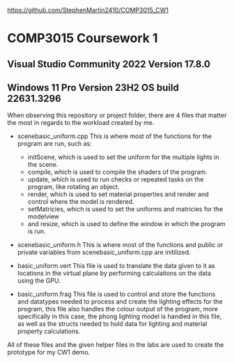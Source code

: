 https://github.com/StephenMartin2410/COMP3015_CW1

# COMP3015 Coursework 1
## Visual Studio Community 2022 Version 17.8.0
## Windows 11 Pro Version 23H2 OS build 22631.3296

When observing this repository or project folder, there are 4 files that matter the most in regards to the workload created by me.
- scenebasic_uniform.cpp
This is where most of the functions for the program are run, such as:
  - initScene, which is used to set the uniform for the multiple lights in the scene.
  - compile, which is used to compile the shaders of the program.
  - update, which is used to run checks or repeated tasks on the program, like rotating an object.
  - render, which is used to set material properties and render and control where the model is rendered.
  - setMatricies, which is used to set the uniforms and matricies for the modelview
  - and resize, which is used to define the window in which the program is run.
 
- scenebasic_uniform.h
This is where most of the functions and public or private variables from scenebasic_uniform.cpp are initilized.

- basic_uniform.vert
This file is used to translate the data given to it as locations in the virtual plane by performing calculations on the data using the GPU.

- basic_uniform.frag
This file is used to control and store the functions and datatypes needed to process and create the lighting effects for the program, this file also handles the colour output of the program, more specifically in this case, the phong lighting model is handled in this file, as well as the structs needed to hold data for lighting and material property calculations.

All of these files and the given helper files in the labs are used to create the prototype for my CW1 demo.
